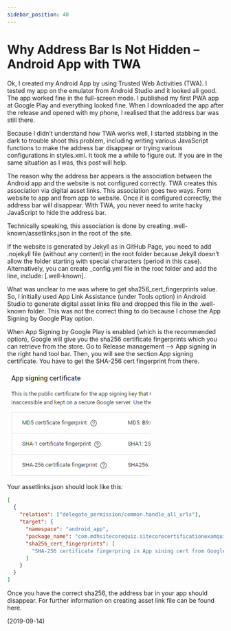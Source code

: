 ```yaml
---
sidebar_position: 40
---
```


# Why Address Bar Is Not Hidden – Android App with TWA

Ok, I created my Android App by using Trusted Web Activities (TWA). I tested my app on the emulator from Android Studio and it looked all good. The app worked fine in the full-screen mode. I published my first PWA app at Google Play and everything looked fine. When I downloaded the app after the release and opened with my phone, I realised that the address bar was still there.

Because I didn’t understand how TWA works well, I started stabbing in the dark to trouble shoot this problem, including writing various JavaScript functions to make the address bar disappear or trying various configurations in styles.xml. It took me a while to figure out. If you are in the same situation as I was, this post will help.

The reason why the address bar appears is the association between the Android app and the website is not configured correctly. TWA creates this association via digital asset links. This association goes two ways. Form website to app and from app to website. Once it is configured correctly, the address bar will disappear. With TWA, you never need to write hacky JavaScript to hide the address bar.

Technically speaking, this association is done by creating .well-known/assetlinks.json in the root of the site.

If the website is generated by Jekyll as in GitHub Page, you need to add .nojekyll file (without any content) in the root folder because Jekyll doesn’t allow the folder starting with special characters (period in this case). Alternatively, you can create \_config.yml file in the root folder and add the line, include: [.well-known].

What was unclear to me was where to get sha256_cert_fingerprints value. So, I initially used App Link Assistance (under Tools option) in Android Studio to generate digital asset links file and dropped this file in the .well-known folder. This was not the correct thing to do because I chose the App Signing by Google Play option.

When App Signing by Google Play is enabled (which is the recommended option), Google will give you the sha256 certificate fingerprints which you can retrieve from the store. Go to Release management –> App signing in the right hand tool bar. Then, you will see the section App signing certificate. You have to get the SHA-256 cert fingerprint from there.

![img](./img/40/App-Signing-Certificate-get-sha.webp)

Your assetlinks.json should look like this:

```json
[
  {
    "relation": ["delegate_permission/common.handle_all_urls"],
    "target": {
      "namespace": "android_app",
      "package_name": "com.mdhsitecorequiz.sitecorecertificationexamquiz",
      "sha256_cert_fingerprints": [
        "SHA-256 certificate fingerpring in App sining cert from Google Play"
      ]
    }
  }
]
```

Once you have the correct sha256, the address bar in your app should disappear. For further information on creating asset link file can be found here.

(2019-09-14)
